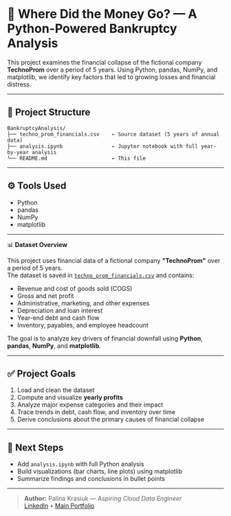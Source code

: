 # 💸 Where Did the Money Go? — A Python-Powered Bankruptcy Analysis

This project examines the financial collapse of the fictional company **TechnoProm** over a period of 5 years. Using Python, pandas, NumPy, and matplotlib, we identify key factors that led to growing losses and financial distress.

---


## 📁 Project Structure

```
BankruptcyAnalysis/
├── techno_prom_financials.csv    ← Source dataset (5 years of annual data)
├── analysis.ipynb                ← Jupyter notebook with full year-by-year analysis
└── README.md                     ← This file
```



---

## ⚙️ Tools Used
- Python  
- pandas  
- NumPy  
- matplotlib  

---

📊 **Dataset Overview**

This project uses financial data of a fictional company **"TechnoProm"** over a period of 5 years.  
The dataset is saved in [`techno_prom_financials.csv`](techno_prom_financials.csv) and contains:

- Revenue and cost of goods sold (COGS)
- Gross and net profit
- Administrative, marketing, and other expenses
- Depreciation and loan interest
- Year-end debt and cash flow
- Inventory, payables, and employee headcount

The goal is to analyze key drivers of financial downfall using **Python**, **pandas**, **NumPy**, and **matplotlib**.

---

## ✅ Project Goals

1. Load and clean the dataset  
2. Compute and visualize **yearly profits**  
3. Analyze major expense categories and their impact  
4. Trace trends in debt, cash flow, and inventory over time  
5. Derive conclusions about the primary causes of financial collapse  

---

## 🚀 Next Steps

- Add `analysis.ipynb` with full Python analysis  
- Build visualizations (bar charts, line plots) using matplotlib  
- Summarize findings and conclusions in bullet points  

---

> **Author:** Palina Krasiuk — *Aspiring Cloud Data Engineer*  
> [LinkedIn](https://www.linkedin.com/in/palina-krasiuk-954404372/) • [Main Portfolio](../README.md)
